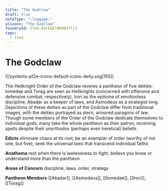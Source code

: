 ```yaml
---
title: "The Godclaw"
draft: true
noteType: ":luggage:"
aliases: "The Godclaw"
foundryId: Item.6XrKbElW00847fj3
tags:
  - Item
---
```


# The Godclaw
![[systems-pf2e-icons-default-icons-deity.svg|150]]

The Hellknight Order of the Godclaw reveres a pantheon of five deities: Iomedae and Torag are seen as Hellknights (concerned with offensive and defensive combat, respectively), Irori as the epitome of emotionless discipline, Abadar as a keeper of laws, and Asmodeus as a strategist king. Depictions of these deities as part of the Godclaw differ from traditional images, with the deities portrayed as stern, armored paragons of law. Though some members of the Order of the Godclaw dedicate themselves to individual gods, many take the whole pantheon as their patron, receiving spells despite their unorthodox (perhaps even heretical) beliefs.

**Edicts** eliminate chaos at its root, be an exemplar of order (worthy of not one, but five), seek the universal laws that transcend individual faiths

**Anathema** rest when there is lawlessness to fight, believe you know or understand more than the pantheon

**Areas of Concern** discipline, laws, order, strategy

**Pantheon Members** [[Abadar]], [[Asmodeus]], [[Iomedae]], [[Irori]], [[Torag]]
